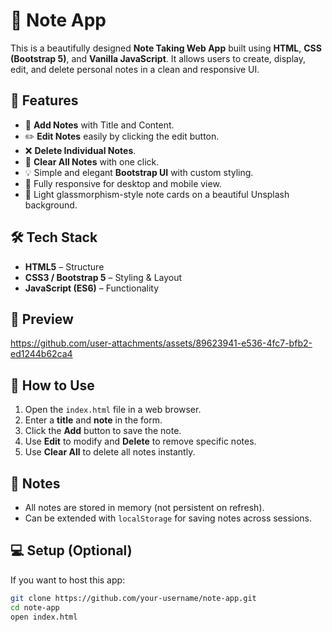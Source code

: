 # 📝 Note App

This is a beautifully designed **Note Taking Web App** built using **HTML**, **CSS (Bootstrap 5)**, and **Vanilla JavaScript**. It allows users to create, display, edit, and delete personal notes in a clean and responsive UI.

## 🚀 Features

- 🧾 **Add Notes** with Title and Content.
- ✏️ **Edit Notes** easily by clicking the edit button.
- ❌ **Delete Individual Notes**.
- 🧹 **Clear All Notes** with one click.
- 💡 Simple and elegant **Bootstrap UI** with custom styling.
- 📱 Fully responsive for desktop and mobile view.
- 🎨 Light glassmorphism-style note cards on a beautiful Unsplash background.

## 🛠️ Tech Stack

- **HTML5** – Structure
- **CSS3 / Bootstrap 5** – Styling & Layout
- **JavaScript (ES6)** – Functionality

## 📸 Preview



https://github.com/user-attachments/assets/89623941-e536-4fc7-bfb2-ed1244b62ca4



## 📂 How to Use

1. Open the `index.html` file in a web browser.
2. Enter a **title** and **note** in the form.
3. Click the **Add** button to save the note.
4. Use **Edit** to modify and **Delete** to remove specific notes.
5. Use **Clear All** to delete all notes instantly.

## 📌 Notes

- All notes are stored in memory (not persistent on refresh).
- Can be extended with `localStorage` for saving notes across sessions.

## 💻 Setup (Optional)

If you want to host this app:

```bash
git clone https://github.com/your-username/note-app.git
cd note-app
open index.html
